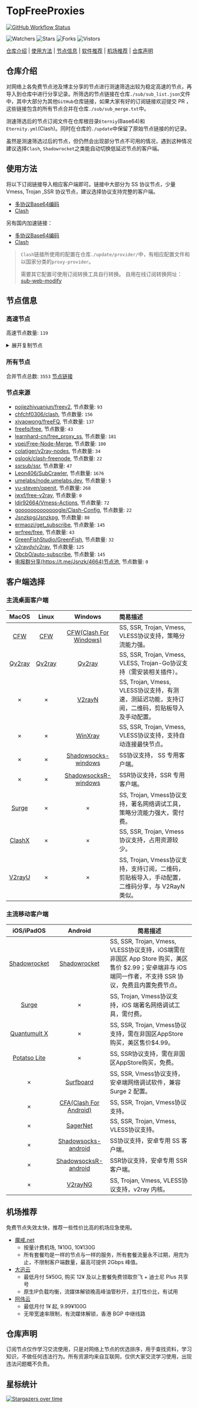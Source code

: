 # TopFreeProxies
[![GitHub Workflow Status](https://img.shields.io/github/workflow/status/alanbobs999/topfreeproxies/sub_merge?label=sub_merge)](https://github.com/alanbobs999/TopFreeProxies/actions/workflows/sub_merge.yml) 

![Watchers](https://img.shields.io/github/watchers/alanbobs999/topfreeproxies) ![Stars](https://img.shields.io/github/stars/alanbobs999/topfreeproxies) ![Forks](https://img.shields.io/github/forks/alanbobs999/topfreeproxies) ![Vistors](https://visitor-badge.laobi.icu/badge?page_id=alanbobs999.topfreeproxies)

[仓库介绍](https://github.com/alanbobs999/TopFreeProxies#仓库介绍) | [使用方法](https://github.com/alanbobs999/TopFreeProxies#使用方法) | [节点信息](https://github.com/alanbobs999/TopFreeProxies#节点信息) | [软件推荐](https://github.com/alanbobs999/TopFreeProxies#客户端选择) | [机场推荐](https://github.com/alanbobs999/TopFreeProxies#机场推荐) | [仓库声明](https://github.com/alanbobs999/TopFreeProxies#仓库声明)

## 仓库介绍
对网络上各免费节点池及博主分享的节点进行测速筛选出较为稳定高速的节点，再导入到仓库中进行分享记录。所筛选的节点链接在仓库`./sub/sub_list.json`文件中，其中大部分为其他`GitHub`仓库链接，如果大家有好的订阅链接欢迎提交 PR ，这些链接包含的所有节点合并在仓库`./sub/sub_merge.txt`中。

测速筛选后的节点订阅文件在仓库根目录`Eterniy`(Base64)和`Eternity.yml`(Clash)。同时在仓库的`./update`中保留了原始节点链接的的记录。

虽然是测速筛选过后的节点，但仍然会出现部分节点不可用的情况，遇到这种情况建议选择`Clash`, `Shadowrocket`之类能自动切换低延迟节点的客户端。

## 使用方法
将以下订阅链接导入相应客户端即可。链接中大部分为 SS 协议节点，少量 Vmess, Trojan ,SSR 协议节点，建议选择协议支持完整的客户端。

- [多协议Base64编码](https://raw.githubusercontent.com/alanbobs999/TopFreeProxies/master/Eternity)
- [Clash](https://raw.githubusercontent.com/alanbobs999/TopFreeProxies/master/Eternity.yml)

另有国内加速链接：

- [多协议Base64编码](https://raw.fastgit.org/alanbobs999/TopFreeProxies/master/Eternity)
- [Clash](https://raw.fastgit.org/alanbobs999/TopFreeProxies/master/Eternity.yml)

>`Clash`链接所使用的配置在仓库`./update/provider/`中，有相应配置文件和以国家分类的`proxy-provider`。
>
>需要其它配置可使用订阅转换工具自行转换。
>自用在线订阅转换网址：[sub-web-modify](https://sub.v1.mk/)

## 节点信息
### 高速节点
高速节点数量: `119`
<details>
  <summary>展开复制节点</summary>

    vmess://ew0KICAidiI6ICIyIiwNCiAgInBzIjogIkBTU1JTVUItVjA0LeS7mOi0ueaOqOiNkDpzdW8ueXQvc3Nyc3ViIiwNCiAgImFkZCI6ICIxMDQuMTY2LjEzNS4xMCIsDQogICJwb3J0IjogIjQ0MyIsDQogICJpZCI6ICJhYmE1MGRkNC01NDg0LTNiMDUtYjE0YS00NjYxY2FmODYyZDUiLA0KICAiYWlkIjogIjQiLA0KICAic2N5IjogImF1dG8iLA0KICAibmV0IjogIndzIiwNCiAgInR5cGUiOiAibm9uZSIsDQogICJob3N0IjogImFoZGFlcGg4LmNvbSIsDQogICJwYXRoIjogIi93cyIsDQogICJ0bHMiOiAidGxzIiwNCiAgInNuaSI6ICIiDQp9
    vmess://ew0KICAidiI6ICIyIiwNCiAgInBzIjogIkBTU1JTVUItVjE1LeS7mOi0ueaOqOiNkDpzdW8ueXQvc3Nyc3ViIiwNCiAgImFkZCI6ICJhaGRhZXBoOC5jb20iLA0KICAicG9ydCI6ICI0NDMiLA0KICAiaWQiOiAiYWJhNTBkZDQtNTQ4NC0zYjA1LWIxNGEtNDY2MWNhZjg2MmQ1IiwNCiAgImFpZCI6ICI0IiwNCiAgInNjeSI6ICJhdXRvIiwNCiAgIm5ldCI6ICJ3cyIsDQogICJ0eXBlIjogIm5vbmUiLA0KICAiaG9zdCI6ICJhaGRhZXBoOC5jb20iLA0KICAicGF0aCI6ICIvd3MiLA0KICAidGxzIjogInRscyIsDQogICJzbmkiOiAiIg0KfQ==
    vmess://ew0KICAidiI6ICIyIiwNCiAgInBzIjogIkBTU1JTVUIt5L+E572X5pavVjAxLeS7mOi0ueaOqOiNkDpkbGoudGYvc3Nyc3ViIiwNCiAgImFkZCI6ICJ2MS5zc3JzdWIuY29tIiwNCiAgInBvcnQiOiAiODQ0MyIsDQogICJpZCI6ICJiN2M3MGRmMy1mOTJmLTQ4MDAtYThlMS02N2U2ZGM4MzMyNTYiLA0KICAiYWlkIjogIjAiLA0KICAic2N5IjogImF1dG8iLA0KICAibmV0IjogIndzIiwNCiAgInR5cGUiOiAibm9uZSIsDQogICJob3N0IjogInYxLnNzcnN1Yi5jb20iLA0KICAicGF0aCI6ICIvc3Nyc3ViIiwNCiAgInRscyI6ICJ0bHMiLA0KICAic25pIjogIiINCn0=
    vmess://ew0KICAidiI6ICIyIiwNCiAgInBzIjogIkBTU1JTVUIt5L+E572X5pavVjAzLeS7mOi0ueaOqOiNkDpkbGoudGYvc3Nyc3ViIiwNCiAgImFkZCI6ICJ2My5zc3JzdWIuY29tIiwNCiAgInBvcnQiOiAiODQ0MyIsDQogICJpZCI6ICJiN2M3MGRmMy1mOTJmLTQ4MDAtYThlMS02N2U2ZGM4MzMyNTYiLA0KICAiYWlkIjogIjAiLA0KICAic2N5IjogImF1dG8iLA0KICAibmV0IjogIndzIiwNCiAgInR5cGUiOiAibm9uZSIsDQogICJob3N0IjogInYzLnNzcnN1Yi5jb20iLA0KICAicGF0aCI6ICIvc3Nyc3ViIiwNCiAgInRscyI6ICJ0bHMiLA0KICAic25pIjogIiINCn0=
    trojan://5d1ab994-348c-3a3e-8947-ce7e9dfeee25@s1.lg-blpop.wds-dsa.com:19700?allowInsecure=0&sni=download.soloxxy.com#%3cabout%3a%40freeyule%3e
    vmess://ew0KICAidiI6ICIyIiwNCiAgInBzIjogIjhkdS5zaG9wIiwNCiAgImFkZCI6ICJ2NS5zc3JzdWIuY29tIiwNCiAgInBvcnQiOiAiODQ0MyIsDQogICJpZCI6ICJiN2M3MGRmMy1mOTJmLTQ4MDAtYThlMS02N2U2ZGM4MzMyNTYiLA0KICAiYWlkIjogIjAiLA0KICAic2N5IjogImF1dG8iLA0KICAibmV0IjogIndzIiwNCiAgInR5cGUiOiAibm9uZSIsDQogICJob3N0IjogInY1LnNzcnN1Yi5jb20iLA0KICAicGF0aCI6ICIvc3Nyc3ViIiwNCiAgInRscyI6ICJ0bHMiLA0KICAic25pIjogIiINCn0=
    vmess://ew0KICAidiI6ICIyIiwNCiAgInBzIjogIjhkdS5zaG9wIiwNCiAgImFkZCI6ICJoYXguaGF4MDEudGsiLA0KICAicG9ydCI6ICI0NDMiLA0KICAiaWQiOiAiZTJlMDczY2UtYzFkNC00M2VkLTg5ZjUtY2E5Nzg1MDc1NDhhIiwNCiAgImFpZCI6ICIwIiwNCiAgInNjeSI6ICJhdXRvIiwNCiAgIm5ldCI6ICJ3cyIsDQogICJ0eXBlIjogIm5vbmUiLA0KICAiaG9zdCI6ICJoYXguaGF4MDEudGsiLA0KICAicGF0aCI6ICIvIiwNCiAgInRscyI6ICJ0bHMiLA0KICAic25pIjogIiINCn0=
    trojan://5d1ab994-348c-3a3e-8947-ce7e9dfeee25@s1.lg-blpop.wds-dsa.com:19601?allowInsecure=0&sni=download.soloxxy.com#America+02
    trojan://36ebefac5a3ef0-b4ab-11eb-b65e-1239d0255272@ca-trojan.bonds.id:443?allowInsecure=1#CA-Openit.ml
    ss://YWVzLTI1Ni1jZmI6S25KR2FkM0ZxVHZqcWJhWA@185.126.116.125:9014#CH-Openit.ml
    ss://Y2hhY2hhMjAtaWV0Zi1wb2x5MTMwNTpvcTdIc3gwMEc0@hk-s-route.teacher2060.com:603#CN_8du.shop
    ss://Y2hhY2hhMjAtaWV0Zi1wb2x5MTMwNTpvcTdIc3gwMEc0@jp-s-route.teacher2060.com:601#CN_8du.shop
    ss://YWVzLTEyOC1jZmI6UWF6RWRjVGdiMTU5QCQq@14.29.124.168:25256#CN_8du.shop
    ss://YWVzLTEyOC1jZmI6UWF6RWRjVGdiMTU5QCQq@14.29.124.168:25218#CN_8du.shop
    ss://YWVzLTEyOC1jZmI6UWF6RWRjVGdiMTU5QCQq@14.29.124.168:25266#CN_8du.shop
    ss://YWVzLTEyOC1jZmI6UWF6RWRjVGdiMTU5QCQq@14.29.124.168:25210#CN_8du.shop
    ss://Y2hhY2hhMjAtaWV0Zi1wb2x5MTMwNTpvcTdIc3gwMEc0@sg-s-route.teacher2060.com:602#CN_8du.shop
    ss://YWVzLTEyOC1jZmI6UWF6RWRjVGdiMTU5QCQq@14.29.124.168:25220#CN_8du.shop
    ss://YWVzLTEyOC1jZmI6UWF6RWRjVGdiMTU5QCQq@14.29.124.168:25252#CN_8du.shop
    ss://YWVzLTEyOC1jZmI6UWF6RWRjVGdiMTU5QCQq@14.29.124.168:25279#CN_8du.shop
    trojan://a170b44c2dfac9e6@106.75.233.91:3389?allowInsecure=1#CN_8du.shop
    trojan://a170b44c2dfac9e6@106.75.154.24:3389?allowInsecure=1#CN_8du.shop
    trojan://a170b44c2dfac9e6@120.232.192.250:3384?allowInsecure=1#CN_8du.shop
    trojan://a170b44c2dfac9e6@123.59.87.29:3389?allowInsecure=1#CN_8du.shop
    trojan://a170b44c2dfac9e6@106.75.168.104:3389?allowInsecure=1#CN_8du.shop
    trojan://a170b44c2dfac9e6@120.132.50.158:3389?allowInsecure=1#CN_8du.shop
    trojan://316b40c0-0dab-4ea1-9666-ac1658b033b2@s1.upyun.online:12340?allowInsecure=1#CN_8du.shop
    trojan://edf497f40f71aeeb@117.50.106.86:3389?allowInsecure=1#CN_8du.shop
    trojan://a170b44c2dfac9e6@123.59.72.193:3389?allowInsecure=1#CN_8du.shop
    trojan://5d1ab994-348c-3a3e-8947-ce7e9dfeee25@s1.lg-blpop.wds-dsa.com:19710?allowInsecure=1&sni=download.soloxxy.com#CN-Openit.ml
    ss://YWVzLTEyOC1jZmI6UWF6RWRjVGdiMTU5QCQq@14.29.124.168:25217#CN-Openit.ml
    vmess://ew0KICAidiI6ICIyIiwNCiAgInBzIjogIkNOLU9wZW5pdC5tbCIsDQogICJhZGQiOiAiNDkuMjM0LjE1OC4xNCIsDQogICJwb3J0IjogIjEwOTA5IiwNCiAgImlkIjogImMzMDgyZTZmLTM3YjItNDFiNi1iNDBhLTEwNjNiYzhlMjg1MyIsDQogICJhaWQiOiAiMCIsDQogICJzY3kiOiAiYXV0byIsDQogICJuZXQiOiAidGNwIiwNCiAgInR5cGUiOiAibm9uZSIsDQogICJob3N0IjogInNuaS5nenkwMDIueHl6IiwNCiAgInBhdGgiOiAiLyIsDQogICJ0bHMiOiAiIiwNCiAgInNuaSI6ICIiDQp9
    vmess://ew0KICAidiI6ICIyIiwNCiAgInBzIjogIkNOLU9wZW5pdC5tbCIsDQogICJhZGQiOiAiMTE5LjE0Ny4yMC4yMzYiLA0KICAicG9ydCI6ICIzODcwMSIsDQogICJpZCI6ICI3OTM4NjY4NS0xNmRhLTMyN2MtOWUxNC1hYTZkNzAyZDg2YmMiLA0KICAiYWlkIjogIjEiLA0KICAic2N5IjogImF1dG8iLA0KICAibmV0IjogIndzIiwNCiAgInR5cGUiOiAibm9uZSIsDQogICJob3N0IjogImluZ3Jlc3MtaTEub25lYm94Ni5vcmciLA0KICAicGF0aCI6ICIvaGxzL2NjdHY1cGhkLm0zdTgiLA0KICAidGxzIjogIiIsDQogICJzbmkiOiAiIg0KfQ==
    ss://YWVzLTEyOC1nY206MTJlOWY1ZjgtZTA4Ny00ZGZiLThjYWItZmU4ZjAyZTUzYzVk@centralchina1.cloudlink123.com:37003#CN-Openit.ml
    trojan://SfobRIcergHchqBFzzua@hk-hkg-shhk-001-tr.cdn.savoy.click:20089?allowInsecure=1#CN-Openit.ml
    trojan://5d1ab994-348c-3a3e-8947-ce7e9dfeee25@s1.lg-blpop.wds-dsa.com:19606?allowInsecure=1&sni=download.soloxxy.com#CN-Openit.ml
    ss://YWVzLTI1Ni1jZmI6WnBORERLUnU5TWFnTnZhZg@152.89.210.84:9015#-GB-0415-%e6%81%a2%e5%a4%8d%e6%9b%b4%e6%96%b0
    ss://YWVzLTI1Ni1jZmI6OVh3WXlac0s4U056UUR0WQ@152.89.210.84:9059#-GB-0415-%e6%81%a2%e5%a4%8d%e6%9b%b4%e6%96%b0
    ss://YWVzLTI1Ni1jZmI6Qk5tQVhYeEFIWXBUUmR6dQ@152.89.210.84:9020#-GB-0415-%e6%81%a2%e5%a4%8d%e6%9b%b4%e6%96%b0
    trojan://283695dc-fcc8-11ea-8684-f23c913c8d2b@api.tcpbbr.net:443?allowInsecure=1#HK-Openit.ml
    trojan://5a3d9b78-cb5b-11ea-82ef-f23c9164ca5d@ssl.tcpbbr.net:443?allowInsecure=1#HK-Openit.ml
    trojan://3b43ffda-8b5c-3480-87f9-d4b069d7457a@s47.s2022.xyz:23498?allowInsecure=1#HK-Openit.ml
    trojan://3b43ffda-8b5c-3480-87f9-d4b069d7457a@s255.s2022.xyz:28420?allowInsecure=1#HK-Openit.ml
    trojan://5c7b33c6-6d83-11eb-b77b-f23c913c8d2b@api.tcpbbr.net:443?allowInsecure=1#HK-Openit.ml
    trojan://5d1ab994-348c-3a3e-8947-ce7e9dfeee25@s1.lg-blpop.wds-dsa.com:19701?allowInsecure=0&sni=download.soloxxy.com#Hong+Kong+02
    trojan://5d1ab994-348c-3a3e-8947-ce7e9dfeee25@s1.lg-blpop.wds-dsa.com:19702?allowInsecure=0&sni=download.soloxxy.com#Hong+Kong+03
    trojan://8d4ab0f0-79be-11eb-be0b-1239d0255272@id2-trojan.bonds.id:443?allowInsecure=1#ID-Openit.ml
    trojan://5d1ab994-348c-3a3e-8947-ce7e9dfeee25@s1.lg-blpop.wds-dsa.com:19607?allowInsecure=0&sni=download.soloxxy.com#Japan+03
    trojan://share.mjj-home.com@tw.softbank.mjj-home.com:443?allowInsecure=1#JP-Openit.ml
    trojan://82a115db-6e59-4319-9730-8f5638908d59YWVzLTI1Ni1nY2023115_5a451f03@tky3.ssgnode.ga:443?allowInsecure=1#JP-Openit.ml
    trojan://bcYWVzLTI1Ni1nY206Q1VuZFNabll23115_5a451f03@tky3.ssgnode.ga:443?allowInsecure=1&sni=tky3.ssgnode.ga#JP-Openit.ml
    trojan://7x42LetRa0@106.180.225.69:1443?allowInsecure=1#JP-Openit.ml
    trojan://lWNFc1RmRBNk5NQU5KSnga3fa58ac5a3ef0-b4ab-11eb-b65e-1239d0255272@tky3.ssgnode.ga:443?allowInsecure=1#JP-Openit.ml
    trojan://9c822f05-cfdc-479a-9534-60f3d4127435@jgwcc2.gaox.ml:443?allowInsecure=1&sni=jgwcc2.gaox.ml#KR-Openit.ml
    ssr://MjEzLjE4My41My4yMDA6OTAxNTpvcmlnaW46YWVzLTI1Ni1jZmI6cGxhaW46V25CT1JFUkxVblU1VFdGblRuWmhaZy8_cmVtYXJrcz1URlJmT1RZeUlIdzFNaTQwTVUxaSZwcm90b3BhcmFtPSZvYmZzcGFyYW09Jmdyb3VwPVUxTlNVSEp2ZG1sa1pYSQ
    ssr://MjEzLjE4My41My4yMDA6OTA4ODpvcmlnaW46YWVzLTI1Ni1jZmI6cGxhaW46WmpodWNFdG5UbnBrYTNOek1ubDBiZy8_cmVtYXJrcz1URlJmT1RjNElIdzFOUzQyTmsxaSZwcm90b3BhcmFtPSZvYmZzcGFyYW09Jmdyb3VwPVUxTlNVSEp2ZG1sa1pYSQ
    ssr://MjEzLjE4My41My4xNzc6OTAwODpvcmlnaW46YWVzLTI1Ni1jZmI6cGxhaW46ZVRsV1ZWSjVUbnBLVjA1U1dVVkhVUS8_cmVtYXJrcz1URlJmT1RnM0lIdzFNeTR5TTAxaSZwcm90b3BhcmFtPSZvYmZzcGFyYW09Jmdyb3VwPVUxTlNVSEp2ZG1sa1pYSQ
    ss://YWVzLTI1Ni1jZmI6WkVUNTlMRjZEdkNDOEtWdA@213.183.51.172:9005#-NL-0416%e8%8a%82%e7%82%b9+14%3a00-1
    ss://YWVzLTI1Ni1jZmI6ZGFGWWFncURkQmRBNlZUWA@213.183.51.172:9073#-NL-0416%e8%8a%82%e7%82%b9+14%3a00-15
    ss://YWVzLTI1Ni1jZmI6VWtYUnNYdlI2YnVETUcyWQ@213.183.51.171:9001#-NL-0416%e8%8a%82%e7%82%b9+14%3a00-2
    ss://YWVzLTI1Ni1jZmI6cnBnYk5uVTlyRERVNGFXWg@213.183.51.171:9094#-NL-0416%e8%8a%82%e7%82%b9+14%3a00-20
    ss://YWVzLTI1Ni1jZmI6YmY3djMzNEtLRFYzWURoSA@213.183.51.171:9070#-NL-0416%e8%8a%82%e7%82%b9+14%3a00-36
    ss://YWVzLTI1Ni1jZmI6RVhOM1MzZVFwakU3RUp1OA@213.183.51.172:9027#-NL-0416%e8%8a%82%e7%82%b9+14%3a00-5
    ss://YWVzLTI1Ni1jZmI6dWVMWFZrdmg0aGNraEVyUQ@213.183.51.172:9060#-NL-0416%e8%8a%82%e7%82%b9+14%3a00-51
    ss://YWVzLTI1Ni1jZmI6QndjQVVaazhoVUZBa0RHTg@213.183.51.171:9031#-NL-0416%e8%8a%82%e7%82%b9+14%3a00-64
    ss://YWVzLTI1Ni1jZmI6VTZxbllSaGZ5RG1uOHNnbg@217.30.10.67:9041#PL_8du.shop
    ss://YWVzLTI1Ni1jZmI6YmY3djMzNEtLRFYzWURoSA@217.30.10.68:9070#PL_8du.shop
    ss://YWVzLTI1Ni1jZmI6YUxwUXRmRVplNDQ1UXlIaw@217.30.10.68:9098#PL_8du.shop
    ss://YWVzLTI1Ni1jZmI6Qk5tQVhYeEFIWXBUUmR6dQ@217.30.10.65:9020#PL_8du.shop
    vmess://ew0KICAidiI6ICIyIiwNCiAgInBzIjogIlJlbGF5X/Cfh6jwn4ezQ04t8J+HqPCfh6ZDQV8xMCIsDQogICJhZGQiOiAiaW4tdjEuc2RnZG4uY29tIiwNCiAgInBvcnQiOiAiNTAyMDUiLA0KICAiaWQiOiAiYjE0NzhlMjQtNDkxNi0zYWJlLThmMTctMTU5MzEwMTJlY2JlIiwNCiAgImFpZCI6ICIxIiwNCiAgInNjeSI6ICJhdXRvIiwNCiAgIm5ldCI6ICJ3cyIsDQogICJ0eXBlIjogIm5vbmUiLA0KICAiaG9zdCI6ICJ0ZWxlZ3JhbS5jaGFubmVsLnJpcGFvamllZGlhbiIsDQogICJwYXRoIjogIi9obHMvY2N0djVwaGQubTN1OCIsDQogICJ0bHMiOiAiIiwNCiAgInNuaSI6ICIiDQp9
    vmess://ew0KICAidiI6ICIyIiwNCiAgInBzIjogIlJlbGF5X/Cfh6jwn4ezQ04t8J+HqPCfh6ZDQV8xMyIsDQogICJhZGQiOiAiaW4tdjEuc2RnZG4uY29tIiwNCiAgInBvcnQiOiAiNTAyMDYiLA0KICAiaWQiOiAiYjE0NzhlMjQtNDkxNi0zYWJlLThmMTctMTU5MzEwMTJlY2JlIiwNCiAgImFpZCI6ICIxIiwNCiAgInNjeSI6ICJhdXRvIiwNCiAgIm5ldCI6ICJ3cyIsDQogICJ0eXBlIjogIm5vbmUiLA0KICAiaG9zdCI6ICJ0ZWxlZ3JhbS5jaGFubmVsLnAycHNoYXJpbmciLA0KICAicGF0aCI6ICIvaGxzL2NjdHY1cGhkLm0zdTgiLA0KICAidGxzIjogIiIsDQogICJzbmkiOiAiIg0KfQ==
    vmess://ew0KICAidiI6ICIyIiwNCiAgInBzIjogIlJlbGF5X/Cfh6jwn4ezQ04t8J+HqPCfh6ZDQV8xMyIsDQogICJhZGQiOiAiaW4tdjEuc2RnZG4uY29tIiwNCiAgInBvcnQiOiAiNTAyMDciLA0KICAiaWQiOiAiYjE0NzhlMjQtNDkxNi0zYWJlLThmMTctMTU5MzEwMTJlY2JlIiwNCiAgImFpZCI6ICIxIiwNCiAgInNjeSI6ICJhdXRvIiwNCiAgIm5ldCI6ICJ3cyIsDQogICJ0eXBlIjogIm5vbmUiLA0KICAiaG9zdCI6ICJpbi12MS5zZGdkbi5jb20iLA0KICAicGF0aCI6ICIvaGxzL2NjdHY1cGhkLm0zdTgiLA0KICAidGxzIjogIiIsDQogICJzbmkiOiAiIg0KfQ==
    vmess://ew0KICAidiI6ICIyIiwNCiAgInBzIjogIlJlbGF5X/Cfh6jwn4ezQ04t8J+HqPCfh6ZDQV8xNyIsDQogICJhZGQiOiAiaW4tdjEuc2RnZG4uY29tIiwNCiAgInBvcnQiOiAiNTA3MDEiLA0KICAiaWQiOiAiYjE0NzhlMjQtNDkxNi0zYWJlLThmMTctMTU5MzEwMTJlY2JlIiwNCiAgImFpZCI6ICIxIiwNCiAgInNjeSI6ICJhdXRvIiwNCiAgIm5ldCI6ICJ3cyIsDQogICJ0eXBlIjogIm5vbmUiLA0KICAiaG9zdCI6ICJ0ZWxlZ3JhbS5jaGFubmVsLnJpcGFvamllZGlhbiIsDQogICJwYXRoIjogIi9obHMvY2N0djVwaGQubTN1OCIsDQogICJ0bHMiOiAiIiwNCiAgInNuaSI6ICIiDQp9
    vmess://ew0KICAidiI6ICIyIiwNCiAgInBzIjogIlJlbGF5X/Cfh6jwn4ezQ04t8J+HuvCfh7hVU18xMCIsDQogICJhZGQiOiAiaW4tdjEuc2RnZG4uY29tIiwNCiAgInBvcnQiOiAiNTA0MDEiLA0KICAiaWQiOiAiYjE0NzhlMjQtNDkxNi0zYWJlLThmMTctMTU5MzEwMTJlY2JlIiwNCiAgImFpZCI6ICIxIiwNCiAgInNjeSI6ICJhdXRvIiwNCiAgIm5ldCI6ICJ3cyIsDQogICJ0eXBlIjogIm5vbmUiLA0KICAiaG9zdCI6ICJpbi12MS5zZGdkbi5jb20iLA0KICAicGF0aCI6ICIvaGxzL2NjdHY1cGhkLm0zdTgiLA0KICAidGxzIjogIiIsDQogICJzbmkiOiAiIg0KfQ==
    vmess://ew0KICAidiI6ICIyIiwNCiAgInBzIjogIlJlbGF5X+e+juWbvS1fMjA2MSIsDQogICJhZGQiOiAiMTM4LjE5Ny4yMzYuNzciLA0KICAicG9ydCI6ICI0NDMiLA0KICAiaWQiOiAiMzU3OTQzNmMtYjM3ZS0xMWViLTg1MjktMDI0MmFjMTMwMDAzIiwNCiAgImFpZCI6ICIwIiwNCiAgInNjeSI6ICJhdXRvIiwNCiAgIm5ldCI6ICJ3cyIsDQogICJ0eXBlIjogIm5vbmUiLA0KICAiaG9zdCI6ICIxMzguMTk3LjIzNi43NyIsDQogICJwYXRoIjogIi9yYXkiLA0KICAidGxzIjogInRscyIsDQogICJzbmkiOiAiIg0KfQ==
    vmess://ew0KICAidiI6ICIyIiwNCiAgInBzIjogIlJlbGF5X+e+juWbvS1fMjI5MCIsDQogICJhZGQiOiAiMTcyLjY3LjY4LjU4IiwNCiAgInBvcnQiOiAiNDQzIiwNCiAgImlkIjogImYyZjU3OGU0LTY5MmQtNDBiNS1hZjk5LTlmMWRkNzEyZWIzMiIsDQogICJhaWQiOiAiMCIsDQogICJzY3kiOiAiYXV0byIsDQogICJuZXQiOiAid3MiLA0KICAidHlwZSI6ICJub25lIiwNCiAgImhvc3QiOiAieGMxLnYycmllLnBwLnVhIiwNCiAgInBhdGgiOiAiL3NodWllciIsDQogICJ0bHMiOiAidGxzIiwNCiAgInNuaSI6ICIiDQp9
    vmess://ew0KICAidiI6ICIyIiwNCiAgInBzIjogIlJlbGF5X+aWsOWKoOWdoS1fODcwIiwNCiAgImFkZCI6ICIxMjguMTk5LjEzMS45MSIsDQogICJwb3J0IjogIjQxOTc2IiwNCiAgImlkIjogIjVkYjA3YmQwLWUzOTItNDVhNC1hZDczLTQ2NjNiNGI1OTE1NSIsDQogICJhaWQiOiAiMCIsDQogICJzY3kiOiAiYXV0byIsDQogICJuZXQiOiAid3MiLA0KICAidHlwZSI6ICJub25lIiwNCiAgImhvc3QiOiAiIiwNCiAgInBhdGgiOiAiLyIsDQogICJ0bHMiOiAiIiwNCiAgInNuaSI6ICIiDQp9
    vmess://ew0KICAidiI6ICIyIiwNCiAgInBzIjogIlJlbGF5X+S4reWbvS3liqDmi7/lpKdfNDgyIiwNCiAgImFkZCI6ICJpbi12MS5zZGdkbi5jb20iLA0KICAicG9ydCI6ICI1MDcwMSIsDQogICJpZCI6ICJiMTQ3OGUyNC00OTE2LTNhYmUtOGYxNy0xNTkzMTAxMmVjYmUiLA0KICAiYWlkIjogIjEiLA0KICAic2N5IjogImF1dG8iLA0KICAibmV0IjogIndzIiwNCiAgInR5cGUiOiAibm9uZSIsDQogICJob3N0IjogImluLXYxLnNkZ2RuLmNvbSIsDQogICJwYXRoIjogIi9obHMvY2N0djVwaGQubTN1OCIsDQogICJ0bHMiOiAiIiwNCiAgInNuaSI6ICIiDQp9
    vmess://ew0KICAidiI6ICIyIiwNCiAgInBzIjogIlJlbGF5X+S4reWbvS3liqDmi7/lpKdfNDkyIiwNCiAgImFkZCI6ICJpbi12MS5zZGdkbi5jb20iLA0KICAicG9ydCI6ICI1MDIwNSIsDQogICJpZCI6ICJiMTQ3OGUyNC00OTE2LTNhYmUtOGYxNy0xNTkzMTAxMmVjYmUiLA0KICAiYWlkIjogIjEiLA0KICAic2N5IjogImF1dG8iLA0KICAibmV0IjogIndzIiwNCiAgInR5cGUiOiAibm9uZSIsDQogICJob3N0IjogImluLXYxLnNkZ2RuLmNvbSIsDQogICJwYXRoIjogIi9obHMvY2N0djVwaGQubTN1OCIsDQogICJ0bHMiOiAiIiwNCiAgInNuaSI6ICIiDQp9
    vmess://ew0KICAidiI6ICIyIiwNCiAgInBzIjogIlJVIiwNCiAgImFkZCI6ICIzMzF0dy5mYW5zOC54eXoiLA0KICAicG9ydCI6ICI0NDMiLA0KICAiaWQiOiAiNWM3MGRhNWQtZTY0MS0zYmY4LWI3ZGMtNWJhYmQ4NDNmZjNjIiwNCiAgImFpZCI6ICIyIiwNCiAgInNjeSI6ICJhdXRvIiwNCiAgIm5ldCI6ICJ3cyIsDQogICJ0eXBlIjogIm5vbmUiLA0KICAiaG9zdCI6ICIzMzF0dy5mYW5zOC54eXoiLA0KICAicGF0aCI6ICIvcmF5IiwNCiAgInRscyI6ICJ0bHMiLA0KICAic25pIjogIiINCn0=
    ss://YWVzLTI1Ni1jZmI6cnBnYk5uVTlyRERVNGFXWg@213.183.53.200:9094#RU-Openit.ml
    ss://YWVzLTI1Ni1jZmI6ZGFGWWFncURkQmRBNlZUWA@213.183.53.200:9073#RU-Openit.ml
    ss://YWVzLTI1Ni1jZmI6d2pUdWdYM1p0SE1COWMzWg@213.183.53.200:9057#RU-Openit.ml
    ss://YWVzLTI1Ni1jZmI6Z1lDWVhma1VRRXMyVGFKUQ@213.183.53.200:9038#RU-Openit.ml
    trojan://a3fa58b581353bb375d2ddad0f327938@184.168.127.50:443?allowInsecure=1#SG-Openit.ml
    trojan://5c5ceb40-902b-11eb-945a-1239d0255272@sg1-trojan.bonds.id:443?allowInsecure=1#SG-Openit.ml
    vmess://ew0KICAidiI6ICIyIiwNCiAgInBzIjogIlNHLU9wZW5pdC5tbCIsDQogICJhZGQiOiAidjItMy5nb2RsaWdodC54eXoiLA0KICAicG9ydCI6ICIzOTI3MyIsDQogICJpZCI6ICI2YTUyZjI1OS00MzY3LTQ2OGMtYTgyOC03YjgyODNjMmYwNTkiLA0KICAiYWlkIjogIjAiLA0KICAic2N5IjogImF1dG8iLA0KICAibmV0IjogIndzIiwNCiAgInR5cGUiOiAibm9uZSIsDQogICJob3N0IjogInYyLTMuZ29kbGlnaHQueHl6IiwNCiAgInBhdGgiOiAiL2Y0NTM2MTQ2NWoxNzUiLA0KICAidGxzIjogInRscyIsDQogICJzbmkiOiAiIg0KfQ==
    trojan://97fdf760-7bbf-11eb-8e14-1239d0255272@sg3-trojan.bonds.id:443?allowInsecure=1#SG-Openit.ml
    trojan://5d1ab994-348c-3a3e-8947-ce7e9dfeee25@s1.lg-blpop.wds-dsa.com:19705?allowInsecure=0&sni=download.soloxxy.com#Singapore+01
    trojan://5d1ab994-348c-3a3e-8947-ce7e9dfeee25@s1.lg-blpop.wds-dsa.com:19610?allowInsecure=0&sni=download.soloxxy.com#South+Korea+01
    trojan://5d1ab994-348c-3a3e-8947-ce7e9dfeee25@s1.lg-blpop.wds-dsa.com:19611?allowInsecure=0&sni=download.soloxxy.com#South+Korea+02
    trojan://5eaea1b9-b977-3391-b7cb-370addb40ce2@t2.doggogogo.top:50207?allowInsecure=1&sni=sni.gzy002.xyz#T.07.%e6%b3%95%e5%9b%bd.%e4%b8%ad%e7%bb%a72
    trojan://5eaea1b9-b977-3391-b7cb-370addb40ce2@cscu.wecanfly.top:50207?allowInsecure=1&sni=sni.gzy002.xyz#T.07.%e6%b3%95%e5%9b%bd.%e4%b8%ad%e7%bb%a73
    trojan://5d1ab994-348c-3a3e-8947-ce7e9dfeee25@s1.lg-blpop.wds-dsa.com:19711?allowInsecure=0&sni=download.soloxxy.com#Taiwan+02
    ss://YWVzLTEyOC1jZmI6UWF6RWRjVGdiMTU5QCQq@14.29.124.168:25238#tg%40nfeng6+196
    ss://YWVzLTEyOC1jZmI6UWF6RWRjVGdiMTU5QCQq@14.29.124.168:25219#tg%40nfeng6%2b190
    ss://YWVzLTEyOC1jZmI6UWF6RWRjVGdiMTU5QCQq@14.29.124.168:25283#tg%40nfeng6%2b192
    ss://YWVzLTEyOC1jZmI6UWF6RWRjVGdiMTU5QCQq@14.29.124.168:25294#tg%40nfeng6%2b194
    ss://YWVzLTEyOC1jZmI6UWF6RWRjVGdiMTU5QCQq@14.29.124.168:25247#tg%40nfeng6%2b200
    ss://YWVzLTEyOC1jZmI6UWF6RWRjVGdiMTU5QCQq@14.29.124.168:25295#tg%40nfeng6%2b202
    ss://YWVzLTEyOC1jZmI6UWF6RWRjVGdiMTU5QCQq@14.29.124.168:25297#tg%40nfeng6%2b206
    vmess://ew0KICAidiI6ICIyIiwNCiAgInBzIjogIlRXIiwNCiAgImFkZCI6ICIzMzB0dy5mYW5zOC54eXoiLA0KICAicG9ydCI6ICI0NDMiLA0KICAiaWQiOiAiNWM3MGRhNWQtZTY0MS0zYmY4LWI3ZGMtNWJhYmQ4NDNmZjNjIiwNCiAgImFpZCI6ICIyIiwNCiAgInNjeSI6ICJhdXRvIiwNCiAgIm5ldCI6ICJ3cyIsDQogICJ0eXBlIjogIm5vbmUiLA0KICAiaG9zdCI6ICIzMzB0dy5mYW5zOC54eXoiLA0KICAicGF0aCI6ICIvcmF5IiwNCiAgInRscyI6ICJ0bHMiLA0KICAic25pIjogIiINCn0=
    trojan://a170b44c2dfac9e6@60.249.3.125:3389?allowInsecure=1#TW_8du.shop
    trojan://283695dc-fcc8-11ea-8684-f23c913c8d2b@tw.tcpbbr.net:443?allowInsecure=1#TW-Openit.ml
    trojan://b155c2a4-ee79-11eb-a8bf-f23c91cfbbc9@tw.tcpbbr.net:443?allowInsecure=1#TW-Openit.ml
    vmess://ew0KICAidiI6ICIyIiwNCiAgInBzIjogIlVTXzhkdS5zaG9wIiwNCiAgImFkZCI6ICJoYXgyLmhheDAxLm1sIiwNCiAgInBvcnQiOiAiNDQzIiwNCiAgImlkIjogIjI1YWYwM2MzLTI3ZmYtNGMxNC1jMTQyLWFkNzY5NGVjNDJmOSIsDQogICJhaWQiOiAiMCIsDQogICJzY3kiOiAiYXV0byIsDQogICJuZXQiOiAid3MiLA0KICAidHlwZSI6ICJub25lIiwNCiAgImhvc3QiOiAiaGF4Mi5oYXgwMS5tbCIsDQogICJwYXRoIjogIi8iLA0KICAidGxzIjogInRscyIsDQogICJzbmkiOiAiIg0KfQ==
    trojan://18825786@v.9051246.xyz:443?allowInsecure=1#US-Openit.ml
    trojan://share.mjj-home.com@api.mjj-home.com:443?allowInsecure=1#US-Openit.ml
    trojan://sharecentretest@usd.scsevers.cf:443?allowInsecure=1#US-Openit.ml
    trojan://9b7195ba-f029-4d7d-a728-ece6e0fdc363@xioix.gq:443?allowInsecure=1#US-Openit.ml
    trojan://0ac65136-5962-49d6-91f0-138957f6dec9@us01.straycloud.icu:442?allowInsecure=1#US-Openit.ml
    vmess://ew0KICAidiI6ICIyIiwNCiAgInBzIjogIlVTLXYyY3Jvc3MuY29tIiwNCiAgImFkZCI6ICIyMDcuMjQ2Ljk0LjI4IiwNCiAgInBvcnQiOiAiNDIzODMiLA0KICAiaWQiOiAiNDc3M2RmZGMtOWM4NS00ODczLTg3MjAtY2U4Y2Y1Zjc0ZjdjIiwNCiAgImFpZCI6ICIwIiwNCiAgInNjeSI6ICJhdXRvIiwNCiAgIm5ldCI6ICJ0Y3AiLA0KICAidHlwZSI6ICJub25lIiwNCiAgImhvc3QiOiAiMjA3LjI0Ni45NC4yOCIsDQogICJwYXRoIjogIi9qNzVnMTQ2MXgiLA0KICAidGxzIjogIiIsDQogICJzbmkiOiAiIg0KfQ==
    trojan://316b40c0-0dab-4ea1-9666-ac1658b033b2@s2.upyun.online:12340?allowInsecure=1&sni=free.upyun.online#%e4%bb%98%e8%b4%b9%e9%ab%98%e9%80%9f%e8%8a%82%e7%82%b9%e8%b4%ad%e4%b9%b0%e7%bd%91%e5%9d%80%e2%86%93
    vmess://ew0KICAidiI6ICIyIiwNCiAgInBzIjogIuasp+a0siIsDQogICJhZGQiOiAiNDEyc2dzZy5mYW5zOC54eXoiLA0KICAicG9ydCI6ICI0NDMiLA0KICAiaWQiOiAiNWM3MGRhNWQtZTY0MS0zYmY4LWI3ZGMtNWJhYmQ4NDNmZjNjIiwNCiAgImFpZCI6ICIyIiwNCiAgInNjeSI6ICJhdXRvIiwNCiAgIm5ldCI6ICJ3cyIsDQogICJ0eXBlIjogIm5vbmUiLA0KICAiaG9zdCI6ICI0MTJzZ3NnLmZhbnM4Lnh5eiIsDQogICJwYXRoIjogIi9yYXkiLA0KICAidGxzIjogInRscyIsDQogICJzbmkiOiAiIg0KfQ==
    vmess://ew0KICAidiI6ICIyIiwNCiAgInBzIjogIuWAvuWfjuaegemAny50ay3kuK3lm70tT3Blbml0Lm1sIiwNCiAgImFkZCI6ICI0OS4yMzQuMTU4LjE0IiwNCiAgInBvcnQiOiAiMTA5MDkiLA0KICAiaWQiOiAiYzMwODJlNmYtMzdiMi00MWI2LWI0MGEtMTA2M2JjOGUyODUzIiwNCiAgImFpZCI6ICIwIiwNCiAgInNjeSI6ICJhdXRvIiwNCiAgIm5ldCI6ICJ0Y3AiLA0KICAidHlwZSI6ICJub25lIiwNCiAgImhvc3QiOiAid3d3Lml2cG5wcm8ubmV0IiwNCiAgInBhdGgiOiAiL2hscy9jY3R2NXBoZC5tM3U4IiwNCiAgInRscyI6ICIiLA0KICAic25pIjogIiINCn0=
    trojan://316b40c0-0dab-4ea1-9666-ac1658b033b2@s3.upyun.online:12340?allowInsecure=1&sni=free.upyun.online#%e5%85%a8%e7%90%83%e7%9b%b4%e8%bf%9e%e2%91%a2
    trojan://eb40a3f4-3b04-4a1c-993d-d71b44fee92c@rbmf.speedcncnforward3.tk:10004?allowInsecure=0#%e6%97%a5%e6%9c%ac%e8%8a%82%e7%82%b9(%e5%85%8d%e8%b4%b9)%e5%80%8d%e7%8e%870x%e4%b8%8d%e6%b6%88%e8%80%97%e6%b5%81%e9%87%8f)
    trojan://3b43ffda-8b5c-3480-87f9-d4b069d7457a@s228.s2022.xyz:42406?allowInsecure=1#%e9%a6%99%e6%b8%af_1_1%23228at599G_7
    trojan://3b43ffda-8b5c-3480-87f9-d4b069d7457a@s253.s2022.xyz:25221?allowInsecure=1#%e9%a6%99%e6%b8%af_1_2%23253at552G_10
    

</details>

### 所有节点
合并节点总数: `3553`
[节点链接](https://raw.githubusercontent.com/alanbobs999/TopFreeProxies/master/sub/sub_merge.txt)

### 节点来源
- [pojiezhiyuanjun/freev2](https://github.com/pojiezhiyuanjun/freev2), 节点数量: `93`
- [chfchf0306/clash](https://github.com/chfchf0306/clash), 节点数量: `156`
- [xiyaowong/freeFQ](https://github.com/xiyaowong/freeFQ), 节点数量: `137`
- [freefq/free](https://github.com/freefq/free), 节点数量: `43`
- [learnhard-cn/free_proxy_ss](https://github.com/learnhard-cn/free_proxy_ss), 节点数量: `181`
- [vpei/Free-Node-Merge](https://github.com/vpei/Free-Node-Merge), 节点数量: `100`
- [colatiger/v2ray-nodes](https://github.com/colatiger/v2ray-nodes), 节点数量: `34`
- [oslook/clash-freenode](https://github.com/oslook/clash-freenode), 节点数量: `22`
- [ssrsub/ssr](https://github.com/ssrsub/ssr), 节点数量: `47`
- [Leon406/SubCrawler](https://github.com/Leon406/SubCrawler), 节点数量: `1676`
- [umelabs/node.umelabs.dev](https://github.com/umelabs/node.umelabs.dev), 节点数量: `5`
- [yu-steven/openit](https://github.com/yu-steven/openit), 节点数量: `268`
- [iwxf/free-v2ray](https://github.com/iwxf/free-v2ray), 节点数量: `0`
- [ldir92664/Vmess-Actions](https://github.com/ldir92664/Vmess-Actions), 节点数量: `72`
- [gooooooooooooogle/Clash-Config](https://github.com/gooooooooooooogle/Clash-Config), 节点数量: `22`
- [Jsnzkpg/Jsnzkpg](https://github.com/Jsnzkpg/Jsnzkpg), 节点数量: `88`
- [ermaozi/get_subscribe](https://github.com/ermaozi/get_subscribe), 节点数量: `145`
- [wrfree/free](https://github.com/wrfree/free), 节点数量: `43`
- [GreenFishStudio/GreenFish](https://github.com/GreenFishStudio/GreenFish), 节点数量: `32`
- [v2raydy/v2ray](https://github.com/v2raydy/v2ray), 节点数量: `125`
- [ObcbO/auto-subscribe](https://github.com/ObcbO/auto-subscribe), 节点数量: `145`
- [电报群分享(https://t.me/Jsnzk/4664)节点池](https://pool.jinxnet.xyz), 节点数量: `0`

## 客户端选择
### 主流桌面客户端
|                            MacOS                             |                            Linux                             |                           Windows                            | 简易描述                                           |
| :----------------------------------------------------------: | :----------------------------------------------------------: | :----------------------------------------------------------: | :------------------------------------------------- |
| [CFW](https://github.com/Fndroid/clash_for_windows_pkg/releases) | [CFW](https://github.com/Fndroid/clash_for_windows_pkg/releases) | [CFW(Clash For Windows)](https://github.com/Fndroid/clash_for_windows_pkg/releases) | SS, SSR, Trojan, Vmess, VLESS协议支持，策略分流能力强。            |
|     [Qv2ray](https://github.com/Qv2ray/Qv2ray/releases)      |     [Qv2ray](https://github.com/Qv2ray/Qv2ray/releases)      |     [Qv2ray](https://github.com/Qv2ray/Qv2ray/releases)      | SS, SSR, Trojan, Vmess, VLESS, Trojan-Go协议支持（需安装相关插件）。 |
|                              ×                               |                              ×                               |      [V2rayN](https://github.com/2dust/v2rayN/releases)      | SS, Trojan, Vmess, VLESS协议支持，有测速，测延迟功能，支持订阅，二维码，剪贴板导入及手动配置。                 |
|                              ×                               |                              ×                               |    [WinXray](https://github.com/TheMRLL/winxray/releases)    | SS, SSR, Trojan, Vmess, VLESS协议支持，支持自动连接最快节点。            |
|                              ×                               |                              ×                               | [Shadowsocks-windows](https://github.com/shadowsocks/shadowsocks-windows/releases) | SS协议支持， SS 专用客户端。                                       |
|                              ×                               |                              ×                               | [ShadowsocksR-windows](https://github.com/HMBSbige/ShadowsocksR-Windows/releases) | SSR协议支持，SSR 专用客户端。                                      |
|                [Surge](https://nssurge.com/)                 |                              ×                               |                              ×                               | SS, Trojan, Vmess协议支持，著名网络调试工具，策略分流能力强大，需付费。                        |
|   [ClashX](https://github.com/yichengchen/clashX/releases)   |                              ×                               |                              ×                               | SS, SSR, Trojan, Vmess协议支持，占用资源较少。                   |
|      [V2rayU](https://github.com/yanue/V2rayU/releases)      |                              ×                               |                              ×                               | SS, Trojan, Vmess协议支持，支持订阅，二维码，剪贴板导入，手动配置，二维码分享，与 V2RayN 类似。                        |

### 主流移动客户端
|                          iOS/iPadOS                          |                           Android                            | 简易描述                                                     |
| :----------------------------------------------------------: | :----------------------------------------------------------: | ------------------------------------------------------------ |
| [Shadowrocket](https://apps.apple.com/us/app/shadowrocket/id932747118) | [Shadowrocket](https://play.google.com/store/apps/details?id=com.v2cross.proxy) | SS, SSR, Trojan, Vmess, VLESS协议支持，iOS端需在非国区 App Store 购买，美区售价 $2.99；安卓端非与 iOS 端同一作者，不支持 SSR 协议，免费且内置免费节点。 |
|                [Surge](https://nssurge.com/)                 |                              ×                               | SS, Trojan, Vmess协议支持，iOS 端著名网络调试工具，需付费。                                  |
| [Quantumult X](https://apps.apple.com/us/app/quantumult-x/id1443988620) |                              ×                               | SS, SSR, Trojan, Vmess协议支持，需在非国区AppStore购买，美区售价$4.99。 |
| [Potatso Lite](https://apps.apple.com/us/app/potatso-lite/id1239860606) |                              ×                               | SS, SSR协议支持，需在非国区AppStore购买，免费。              |
|                              ×                               | [Surfboard](https://play.google.com/store/apps/details?id=com.getsurfboard) | SS, SSR, Vmess协议支持，安卓端网络调试软件，兼容 Surge 2 配置。 |
|                              ×                               | [CFA(Clash For Android)](https://github.com/Kr328/ClashForAndroid/releases) | SS, SSR, Trojan, Vmess协议支持。                             |
|                              ×                               |  [SagerNet](https://github.com/SagerNet/SagerNet/releases)   | SS, SSR, Trojan, Vmess, VLESS协议支持。                      |
|                              ×                               | [Shadowsocks-android](https://github.com/shadowsocks/shadowsocks-android/releases) | SS协议支持，安卓专用 SS 客户端。                                                 |
|                              ×                               | [ShadowsocksR-android](https://github.com/HMBSbige/ShadowsocksR-Android/releases) | SSR协议支持，安卓专用 SSR 客户端。                                                |
|                              ×                               |     [V2rayNG](https://github.com/2dust/v2rayNG/releases)     | SS, Trojan, Vmess, VLESS协议支持，v2ray 内核。                           |

## 机场推荐
免费节点失效太快，推荐一些性价比高的机场应急使用。
- [魔戒.net](https://www.mojie.cyou/#/register?code=sAbl0qtT)
  - 按量计费机场, 1¥10G, 10¥130G
  - 所有套餐均是一样的节点与一样的服务，所有套餐流量永不过期，用完为止，不限制客户端数量，最高可提供 2Gbps 峰值。
- [大迅云](https://daxun.club/#/register?code=JPmAFPav)
  - 最低月付 5¥50G, 购买 12¥ 及以上套餐免费领取奈飞 + 迪士尼 Plus 共享号
  - 原生IP负载均衡，流媒体解锁晚高峰油管秒开，主打性价比，有试用
- [阿伟云](https://awslcn.xyz/#/register?code=8C18uZwl)
  - 最低月付 1¥ 起, 9.99¥100G
  - 无带宽速率限制，有流媒体解锁，香港 BGP 中继线路

## 仓库声明
订阅节点仅作学习交流使用，只是对网络上节点的优选排序，用于查找资料，学习知识，不做任何违法行为。所有资源均来自互联网，仅供大家交流学习使用，出现违法问题概不负责。

## 星标统计
[![Stargazers over time](https://starchart.cc/alanbobs999/TopFreeProxies.svg)](https://starchart.cc/alanbobs999/TopFreeProxies)
